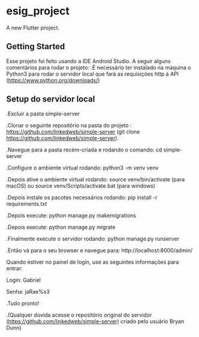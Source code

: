 # esig_project

A new Flutter project.

## Getting Started

Esse projeto foi feito usando a IDE Android Studio. A seguir alguns comentários para rodar o projeto:
.É necessário ter instalado na máquina o Python3 para rodar o servidor local que fará as requisições http à API (https://www.python.org/downloads/)

## Setup do servidor local
.Excluir a pasta simple-server

.Clonar o seguinte repositório na pasta do projeto : https://github.com/linkedweb/simple-server (git clone https://github.com/linkedweb/simple-server).

.Navegue para a pasta recém-criada e rodando o comando: cd simple-server

.Configure o ambiente virtual rodando: python3 -m venv venv

.Depois ative o ambiente virtual rodando: source venv/bin/activate (para macOS) ou source venv/Scripts/activate.bat (para windows)

.Depois instale os pacotes necessários rodando: pip install -r requirements.txt

.Depois execute: python manage.py makemigrations 

.Depois execute: python manage.py migrate

.Finalmente execute o servidor rodando: python manage.py runserver

.Então vá para o seu browser e navegue para: http://localhost:8000/admin/

 Quando estiver no painel de login, use as seguintes informações para entrar:
 
 Login: Gabriel
 
 Senha: jaRae%s3
 
 .Tudo pronto!
 
 .(Qualquer dúvida acesse o repositório original do servidor (https://github.com/linkedweb/simple-server) criado pelo usuário Bryan Dunn)
